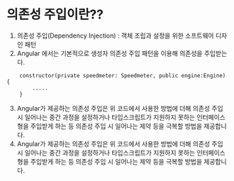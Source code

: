 # 의존성 주입이란??
  1. 의존성 주입(Dependency Injection) : 객체 조립과 설정을 위한 소프트웨어 디자인 패턴<br>
  2. Angular 에서는 기본적으로 생성자 의존성 주입 패턴을 이용해 의존성을 주입받는다.<br>
```
	constructor(private speedmeter: Speedmeter, public engine:Engine) {
		.....
	}
```
  3. Angular가 제공하는 의존성 주입은 위 코드에서 사용한 방법에 더해 의존성 주입 시 일어나는 중간 과정을 설정하거나 타입스크립트가 지원하지 못하는 인터페이스 형을 주입받게 하는 등 의존성 주입 시 일어나는 제약 등을 극복할 방법을 제공합니다.
  3. Angular가 제공하는 의존성 주입은 위 코드에서 사용한 방법에 더해 의존성 주입 시 일어나는 중간 과정을 설정하거나 타입스크립트가 지원하지 못하는 인터페이스 형을 주입받게 하는 등 의존성 주입 시 일어나는 제약 등을 극복할 방법을 제공합니다.


